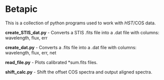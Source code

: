 # Betapic

This is a collection of python programs used to work with _HST_/COS data.

**create_STIS_dat.py** - Converts a STIS .fits file into a .dat file with columns: wavelength, flux, err

**create_dat.py** - Converts a .fits file into a .dat file with columns: wavelength, flux, err, net

**read_file.py** - Plots calibrated *sum.fits files.

**shift_calc.py** - Shift the offset COS spectra and output aligned spectra.
